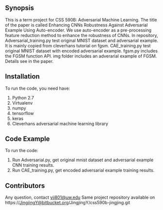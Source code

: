 ## Synopsis

This is a term project for CSS 590B: Adversarial Machine Learning. The title of the paper is called Enhancing CNNs Robustness Against Adversarial Example Using Auto-encoder. We use auto-encoder as a pre-processing feature reduction method to enhance the robustness of CNNs.
In repository, Adversarial_training.py test original MNIST dataset and adversarial example. It is mainly copied from cleverhans tutorial on fgsm. CAE_training.py test original MNIST dataset with encoded adversarial example. fgsm.py includes the FGSM function API. img folder includes an adverarial example of FGSM. Details see in the paper.

## Installation

To run the code, you need have:
1. Python 2.7
2. Virtualenv
3. numpy
4. tensorflow
5. keras
6. Cleverhans adversarial machine learning library

## Code Example

To run the code:
1. Run Adversarial.py, get original mnist dataset and adversarial example CNN training results.
2. Run CAE_training.py, get encoded adversarial example training results.

## Contributors

Any question, contact yjj801@uw.edu
Same project repository available on https://JingjingY@bitbucket.org/JingjingY/css590b-jingjing.git
